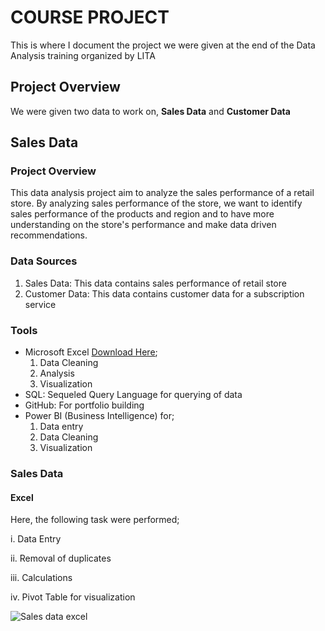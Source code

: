 # COURSE PROJECT

This is where I document the project we were given at the end of the Data Analysis training organized by LITA

## Project Overview

We were given two data to work on, **Sales Data** and **Customer Data**

## Sales Data

### Project Overview

This data analysis project aim to analyze the sales performance of a retail store. By analyzing sales performance of the store, we want to identify sales performance of the products and region and to have more understanding on the store's performance and make data driven recommendations.

### Data Sources
1. Sales Data: This data contains sales performance of  retail store
2. Customer Data: This data contains customer data for a subscription service

### Tools

- Microsoft Excel [Download Here](https://microsoft.com);
  1. Data Cleaning
  2. Analysis
  3. Visualization
- SQL: Sequeled Query Language for querying of data
- GitHub: For portfolio building
- Power BI (Business Intelligence) for;
  1. Data entry
  2. Data Cleaning
  3. Visualization
### Sales Data

#### Excel

Here, the following task were performed;

i. Data Entry

ii. Removal of duplicates

iii. Calculations

iv. Pivot Table for visualization

![Sales data excel](https://github.com/user-attachments/assets/ec04a135-f2a9-4234-bd85-88b82283f4fd)










